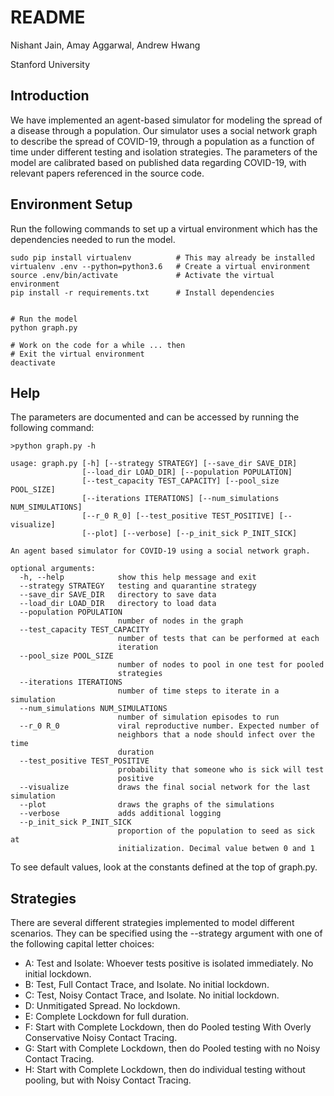 # README

Nishant Jain, Amay Aggarwal, Andrew Hwang

Stanford University

## Introduction
We have implemented an agent-based simulator for modeling the spread of a disease through a population. Our simulator uses a social network graph to describe the spread of COVID-19, through a population as a function of time under different testing and isolation strategies. The parameters of the model are calibrated based on published data regarding COVID-19, with relevant papers referenced in the source code.

## Environment Setup
Run the following commands to set up a virtual environment which has the dependencies needed to run the model.

```
sudo pip install virtualenv          # This may already be installed
virtualenv .env --python=python3.6   # Create a virtual environment
source .env/bin/activate             # Activate the virtual environment
pip install -r requirements.txt      # Install dependencies


# Run the model
python graph.py

# Work on the code for a while ... then
# Exit the virtual environment
deactivate                           
```

## Help
The parameters are documented and can be accessed by running the following command:
```
>python graph.py -h

usage: graph.py [-h] [--strategy STRATEGY] [--save_dir SAVE_DIR]
                [--load_dir LOAD_DIR] [--population POPULATION]
                [--test_capacity TEST_CAPACITY] [--pool_size POOL_SIZE]
                [--iterations ITERATIONS] [--num_simulations NUM_SIMULATIONS]
                [--r_0 R_0] [--test_positive TEST_POSITIVE] [--visualize]
                [--plot] [--verbose] [--p_init_sick P_INIT_SICK]

An agent based simulator for COVID-19 using a social network graph.

optional arguments:
  -h, --help            show this help message and exit
  --strategy STRATEGY   testing and quarantine strategy
  --save_dir SAVE_DIR   directory to save data
  --load_dir LOAD_DIR   directory to load data
  --population POPULATION
                        number of nodes in the graph
  --test_capacity TEST_CAPACITY
                        number of tests that can be performed at each
                        iteration
  --pool_size POOL_SIZE
                        number of nodes to pool in one test for pooled
                        strategies
  --iterations ITERATIONS
                        number of time steps to iterate in a simulation
  --num_simulations NUM_SIMULATIONS
                        number of simulation episodes to run
  --r_0 R_0             viral reproductive number. Expected number of
                        neighbors that a node should infect over the time
                        duration
  --test_positive TEST_POSITIVE
                        probability that someone who is sick will test
                        positive
  --visualize           draws the final social network for the last simulation
  --plot                draws the graphs of the simulations
  --verbose             adds additional logging
  --p_init_sick P_INIT_SICK
                        proportion of the population to seed as sick at
                        initialization. Decimal value betwen 0 and 1

```
To see default values, look at the constants defined at the top of graph.py.

## Strategies
There are several different strategies implemented to model different scenarios. They can be specified using the --strategy argument with one of the following capital letter choices:

* A: Test and Isolate: Whoever tests positive is isolated immediately. No initial lockdown.
* B: Test, Full Contact Trace, and Isolate. No initial lockdown.
* C: Test, Noisy Contact Trace, and Isolate. No initial lockdown.
* D: Unmitigated Spread. No lockdown.
* E: Complete Lockdown for full duration.
* F: Start with Complete Lockdown, then do Pooled testing With Overly Conservative Noisy Contact Tracing.
* G: Start with Complete Lockdown, then do Pooled testing with no Noisy Contact Tracing.
* H: Start with Complete Lockdown, then do individual testing without pooling, but with Noisy Contact Tracing.

